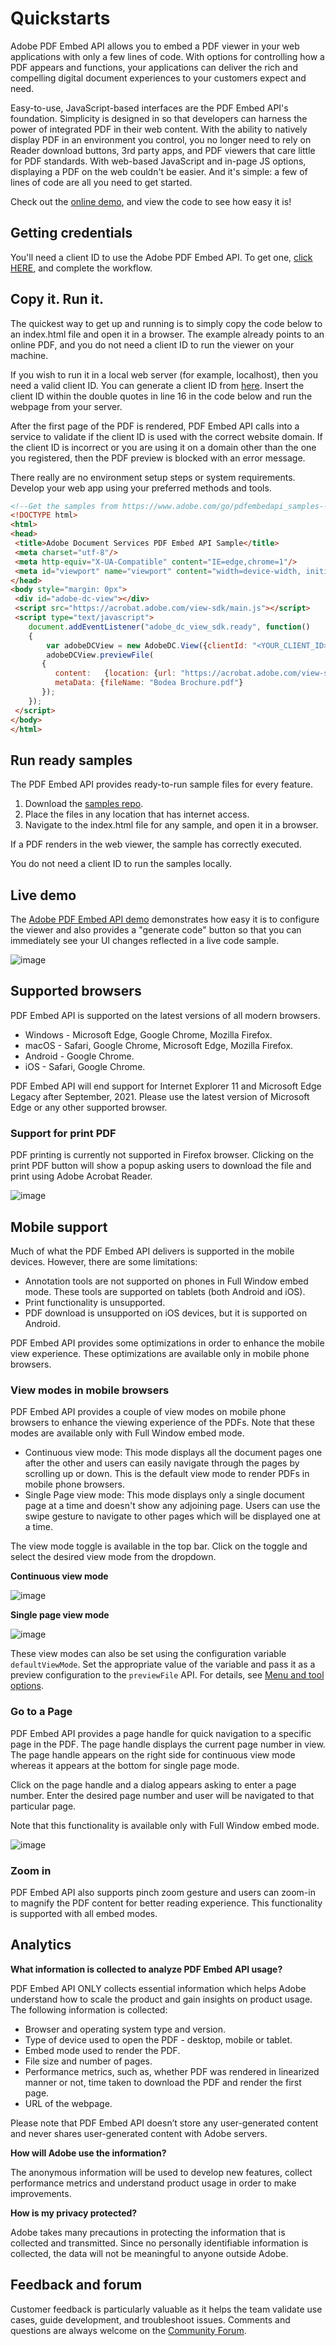 # Quickstarts
<p>
Adobe PDF Embed API allows you to embed a PDF viewer in your web applications with only a few lines of code. With options for controlling how a PDF appears and functions, your applications can deliver the rich and compelling digital document experiences to your customers expect and need.


Easy-to-use, JavaScript-based interfaces are the PDF Embed API's
foundation. Simplicity is designed in so that developers can harness the
power of integrated PDF in their web content. With the ability to
natively display PDF in an environment you control, you no longer need
to rely on Reader download buttons, 3rd party apps, and PDF viewers that
care little for PDF standards. With web-based JavaScript and in-page JS
options, displaying a PDF on the web couldn't be easier. And it's
simple: a few of lines of code are all you need to get started.
</p>
<InlineAlert slots="text" />

Check out the [online demo](https://www.adobe.com/go/dcviewsdk_demo),
and view the code to see how easy it is!

## Getting credentials

You'll need a client ID to use the Adobe PDF Embed API. To
get one, [click HERE]( https://acrobat.adobe.com/dc-integration-creation-app-cdn/main.html?api=pdf-embed-api), and
complete the workflow.

## Copy it. Run it.

The quickest way to get up and running is to simply copy the code below
to an index.html file and open it in a browser. The example already
points to an online PDF, and you do not need a client ID to run the
viewer on your machine.

If you wish to run it in a local web server (for example, localhost),
then you need a valid client ID. You can generate a client ID from
[here](https://acrobat.adobe.com/dc-integration-creation-app-cdn/main.html?api=pdf-embed-api). Insert the client
ID within the double quotes in line 16 in the code below and run the
webpage from your server.

<InlineAlert slots="text"/>

After the first page of the PDF is rendered, PDF Embed API calls into a service to validate if the client ID is used with the correct website domain. If the client ID is incorrect or you are using it on a domain other than the one you registered, then the PDF preview is blocked with an error message.

There really are no environment setup steps or system requirements.
Develop your web app using your preferred methods and tools.

```html
<!--Get the samples from https://www.adobe.com/go/pdfembedapi_samples-->
<!DOCTYPE html>
<html>
<head>
 <title>Adobe Document Services PDF Embed API Sample</title>
 <meta charset="utf-8"/>
 <meta http-equiv="X-UA-Compatible" content="IE=edge,chrome=1"/>
 <meta id="viewport" name="viewport" content="width=device-width, initial-scale=1"/>
</head>
<body style="margin: 0px">
 <div id="adobe-dc-view"></div>
 <script src="https://acrobat.adobe.com/view-sdk/main.js"></script>
 <script type="text/javascript">
    document.addEventListener("adobe_dc_view_sdk.ready", function()
    {
        var adobeDCView = new AdobeDC.View({clientId: "<YOUR_CLIENT_ID>", divId: "adobe-dc-view"});
        adobeDCView.previewFile(
       {
          content:   {location: {url: "https://acrobat.adobe.com/view-sdk-demo/PDFs/Bodea Brochure.pdf"}},
          metaData: {fileName: "Bodea Brochure.pdf"}
       });
    });
 </script>
</body>
</html>
```

## Run ready samples

The PDF Embed API provides ready-to-run sample files for every feature.

1.  Download the [samples repo](https://www.adobe.com/go/pdfembedapi_samples).
2.  Place the files in any location that has internet access.
3.  Navigate to the index.html file for any sample, and open it in a
    browser.

If a PDF renders in the web viewer, the sample has correctly executed.

<InlineAlert slots="text"/>

You do not need a client ID to run the samples locally.

## Live demo

The [Adobe PDF Embed API
demo](https://www.adobe.com/go/dcviewsdk_demo) demonstrates how easy it
is to configure the viewer and also provides a "generate code" button so
that you can immediately see your UI changes reflected in a live code
sample.

![image](../images/playground.png)

## Supported browsers

PDF Embed API is supported on the latest versions of all modern
browsers.

-   Windows - Microsoft Edge, Google Chrome, Mozilla Firefox.
-   macOS - Safari, Google Chrome, Microsoft Edge, Mozilla Firefox.
-   Android - Google Chrome.
-   iOS - Safari, Google Chrome.

<InlineAlert slots="text"/>

PDF Embed API will end support for Internet Explorer 11 and Microsoft Edge Legacy after September, 2021. Please use the latest version of Microsoft Edge or any other supported browser.

### Support for print PDF

PDF printing is currently not supported in Firefox browser. Clicking on the print PDF button will show a popup asking users to download the file and print using Adobe Acrobat Reader.

![image](../images/print_unsupported_FF.png)

## Mobile support

Much of what the PDF Embed API delivers is supported in the mobile
devices. However, there are some limitations:

-   Annotation tools are not supported on phones in Full Window embed
    mode. These tools are supported on tablets (both Android and iOS).
-   Print functionality is unsupported.
-   PDF download is unsupported on iOS devices, but it is supported on
    Android.

PDF Embed API provides some optimizations in order to enhance the mobile
view experience. These optimizations are available only in mobile phone
browsers.

### View modes in mobile browsers

PDF Embed API provides a couple of view modes on mobile phone browsers
to enhance the viewing experience of the PDFs. Note that these modes are
available only with Full Window embed mode.

-   Continuous view mode: This mode displays all the document pages one
    after the other and users can easily navigate through the pages by
    scrolling up or down. This is the default view mode to render PDFs
    in mobile phone browsers.
-   Single Page view mode: This mode displays only a single document
    page at a time and doesn't show any adjoining page. Users can use
    the swipe gesture to navigate to other pages which will be displayed
    one at a time.

The view mode toggle is available in the top bar. Click on the toggle
and select the desired view mode from the dropdown.

**Continuous view mode**

![image](../images/continuous_mode.png)

**Single page view mode**

![image](../images/single_page_mode.png)

These view modes can also be set using the configuration variable
`defaultViewMode`. Set the appropriate value of the variable and pass it
as a preview configuration to the `previewFile` API. For details, see
[Menu and tool options](./howtos_ui.md#menu-and-tool-options).

### Go to a Page

PDF Embed API provides a page handle for quick navigation to a specific
page in the PDF. The page handle displays the current page number in
view. The page handle appears on the right side for continuous view mode
whereas it appears at the bottom for single page mode.

Click on the page handle and a dialog appears asking to enter a page
number. Enter the desired page number and user will be navigated to that
particular page.

Note that this functionality is available only with Full Window embed
mode.

![image](../images/goto_page.png)

### Zoom in

PDF Embed API also supports pinch zoom gesture and users can zoom-in to
magnify the PDF content for better reading experience. This
functionality is supported with all embed modes.

## Analytics

**What information is collected to analyze PDF Embed API usage?**

PDF Embed API ONLY collects essential information which helps Adobe understand how to scale the product and gain insights on product usage. The following information is collected:

-   Browser and operating system type and version.
-   Type of device used to open the PDF - desktop, mobile or tablet.
-   Embed mode used to render the PDF.
-   File size and number of pages.
-   Performance metrics, such as, whether PDF was rendered in linearized manner or not, time taken to download the PDF and render the first page.
-   URL of the webpage.

Please note that PDF Embed API doesn’t store any user-generated content and never shares user-generated content with Adobe servers.

**How will Adobe use the information?**

The anonymous information will be used to develop new features, collect performance metrics and understand product usage in order to make improvements.

**How is my privacy protected?**

Adobe takes many precautions in protecting the information that is collected and transmitted. Since no personally identifiable information is collected, the data will not be meaningful to anyone outside Adobe.

## Feedback and forum

Customer feedback is particularly valuable as it helps the team validate
use cases, guide development, and troubleshoot issues. Comments and
questions are always welcome on the [Community
Forum](https://community.adobe.com/t5/Document-Cloud-SDK/bd-p/Document-Cloud-SDK).
